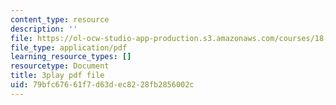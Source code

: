 ```yaml
---
content_type: resource
description: ''
file: https://ol-ocw-studio-app-production.s3.amazonaws.com/courses/18-06sc-linear-algebra-fall-2011/79bfc67661f7d63dec8228fb2856002c_AmQcoopBUTk.pdf
file_type: application/pdf
learning_resource_types: []
resourcetype: Document
title: 3play pdf file
uid: 79bfc676-61f7-d63d-ec82-28fb2856002c
---
```

